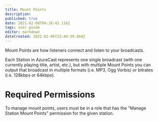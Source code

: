 ```yaml
---
title: Mount Points
description: 
published: true
date: 2021-02-08T04:16:42.116Z
tags: user guide
editor: markdown
dateCreated: 2021-02-06T22:44:39.864Z
---
```


Mount Points are how listeners connect and listen to your broadcasts.

Each Station in AzuraCast represents one single broadcast (with one currently playing title, artist, etc.), but with multiple Mount Points you can output that broadcast in multiple formats (i.e. MP3, Ogg Vorbis) or bitrates (i.e. 128kbps or 64kbps).

# Required Permissions

To manage mount points, users must be in a role that has the "Manage Station Mount Points" permission for the given station.